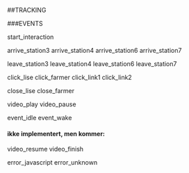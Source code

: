 

##TRACKING







###EVENTS 

start_interaction 

arrive_station3 
arrive_station4 
arrive_station6 
arrive_station7 

leave_station3 
leave_station4 
leave_station6 
leave_station7 

click_lise 
click_farmer 
click_link1 
click_link2 

close_lise 
close_farmer 

video_play 
video_pause 

event_idle 
event_wake 



#### ikke implementert, men kommer:

video_resume 
video_finish 

error_javascript 
error_unknown 


